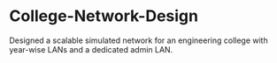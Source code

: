 # College-Network-Design
Designed a scalable simulated network for an engineering college with year-wise LANs and a dedicated admin LAN.
